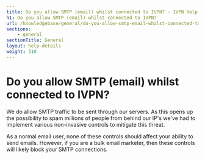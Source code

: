 ```yaml
---
title: Do you allow SMTP (email) whilst connected to IVPN? - IVPN Help
h1: Do you allow SMTP (email) whilst connected to IVPN?
url: /knowledgebase/general/do-you-allow-smtp-email-whilst-connected-to-ivpn/
sections:
    - general
sectionTitle: General
layout: help-details
weight: 310
---
```

# Do you allow SMTP (email) whilst connected to IVPN?

We do allow SMTP traffic to be sent through our servers. As this opens up the possibility to spam millions of people from behind our IP's we've had to implement various non-invasive controls to mitigate this threat.

As a normal email user, none of these controls should affect your ability to send emails. However, if you are a bulk email marketer, then these controls will likely block your SMTP connections.

